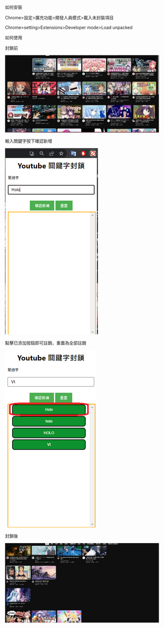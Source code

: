 如何安裝

Chrome>設定>擴充功能>開發人員模式>載入未封裝項目

Chrome>setting>Extensions>Developer mode>Load unpacked

如何使用

封鎖前

![](1.jpeg)

輸入關鍵字按下確認新增

![](2.png)

點擊已添加按鈕即可註銷，重置為全部註銷

![](3.png)

封鎖後

![](4.jpeg)
